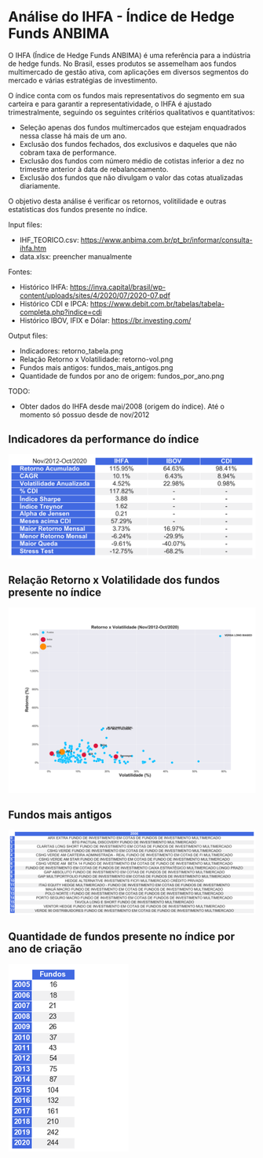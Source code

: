# Análise do IHFA - Índice de Hedge Funds ANBIMA

O IHFA (Índice de Hedge Funds ANBIMA) é uma referência para a indústria de hedge funds. No Brasil, esses produtos se assemelham aos fundos multimercado de gestão ativa, com aplicações em diversos segmentos do mercado e várias estratégias de investimento.

O índice conta com os fundos mais representativos do segmento em sua carteira e para garantir a representatividade, o IHFA é ajustado trimestralmente, seguindo os seguintes critérios qualitativos e quantitativos:

- Seleção apenas dos fundos multimercados que estejam enquadrados nessa classe há mais de um ano.
- Exclusão dos fundos fechados, dos exclusivos e daqueles que não cobram taxa de performance.
- Exclusão dos fundos com número médio de cotistas inferior a dez no trimestre anterior à data de rebalanceamento.
- Exclusão dos fundos que não divulgam o valor das cotas atualizadas diariamente.

O objetivo desta análise é verificar os retornos, volitilidade e outras estatísticas dos fundos presente no índice.

Input files:
- IHF_TEORICO.csv: https://www.anbima.com.br/pt_br/informar/consulta-ihfa.htm
- data.xlsx: preencher manualmente

Fontes:
- Histórico IHFA: https://inva.capital/brasil/wp-content/uploads/sites/4/2020/07/2020-07.pdf
- Histórico CDI e IPCA: https://www.debit.com.br/tabelas/tabela-completa.php?indice=cdi
- Histórico IBOV, IFIX e Dólar: https://br.investing.com/

Output files:
- Indicadores: retorno_tabela.png
- Relação Retorno x Volatilidade: retorno-vol.png
- Fundos mais antigos: fundos_mais_antigos.png
- Quantidade de fundos por ano de origem: fundos_por_ano.png

TODO:
- Obter dados do IHFA desde mai/2008 (origem do índice). Até o momento só possuo desde de nov/2012

## Indicadores da performance do índice
![Screenshot](retorno_tabela.png)

## Relação Retorno x Volatilidade dos fundos presente no índice 
![Screenshot](retorno-vol.png)

## Fundos mais antigos
![Screenshot](fundos_mais_antigos.png)

## Quantidade de fundos presente no índice por ano de criação
![Screenshot](fundos_por_ano.png)
